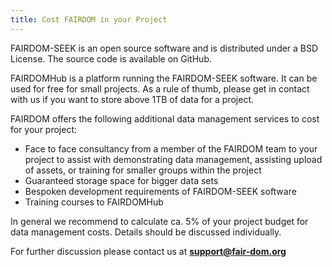 ```yaml
---
title: Cost FAIRDOM in your Project
---
```


FAIRDOM-SEEK is an open source software and is distributed under a BSD License. The source code is available on GitHub.

FAIRDOMHub is a platform running the FAIRDOM-SEEK software. It can be used for free for small projects. As a rule of thumb, please get in contact with us if you want to store above 1TB of data for a project.

FAIRDOM offers the following additional data management services to cost for your project:
  * Face to face consultancy from a member of the FAIRDOM team to your project to assist with demonstrating data management, assisting upload of assets, 
    or training  for smaller groups within the project
  * Guaranteed storage space for bigger data sets
  * Bespoken development requirements of FAIRDOM-SEEK software
  * Training courses to FAIRDOMHub

In general we recommend to calculate ca. 5% of your project budget for data management costs. Details should be discussed individually. 

For further discussion please contact us at **support@fair-dom.org**
